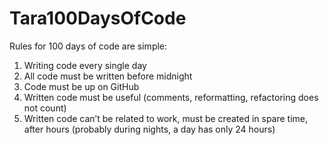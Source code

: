 # Tara100DaysOfCode

Rules for 100 days of code are simple:

  1. Writing  code every single day
  2. All code must be written before midnight
  3. Code must be up on GitHub
  4. Written code must be useful (comments, reformatting, refactoring does not count)
  5. Written code can’t be related to work, must be created in spare time, after hours (probably during nights, a day has only 24 hours)
